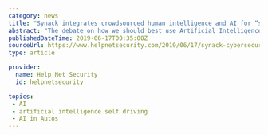 ```yaml
---
category: news
title: "Synack integrates crowdsourced human intelligence and AI for “smart” security testing"
abstract: "The debate on how we should best use Artificial Intelligence is ongoing, but no one can argue against its benefits when used to augment human work. Take self-driving cars: when Artificial Intelligence is used alongside humans, it provides features like ..."
publishedDateTime: 2019-06-17T00:35:00Z
sourceUrl: https://www.helpnetsecurity.com/2019/06/17/synack-cybersecurity-platform/
type: article

provider:
  name: Help Net Security
  id: helpnetsecurity

topics:
 - AI
 - artificial intelligence self driving
 - AI in Autos
---
```

